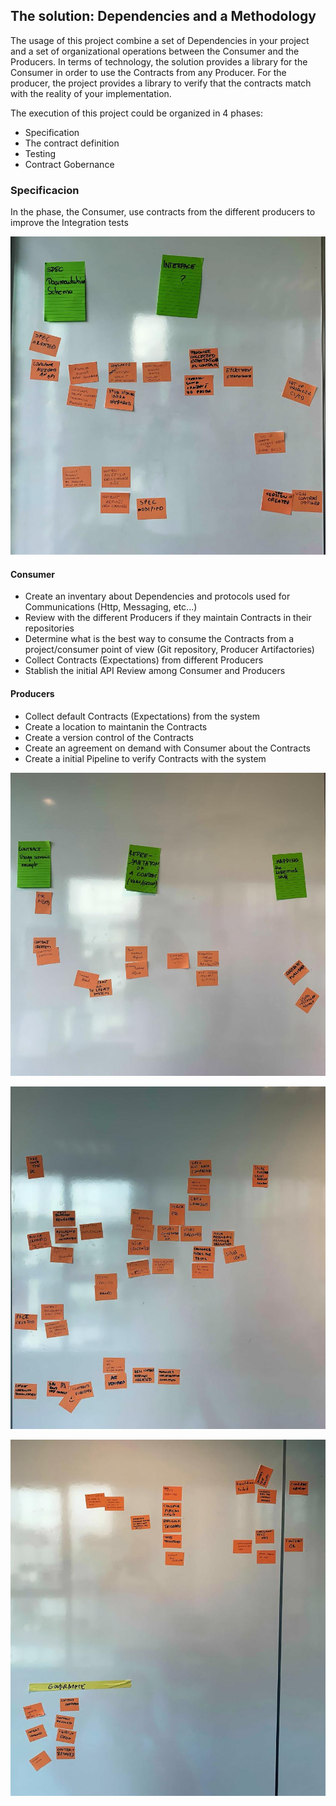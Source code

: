 
## The solution: Dependencies and a Methodology

The usage of this project combine a set of Dependencies in your project and a set of organizational operations between the Consumer and the Producers. In terms of technology, the solution provides a library for the Consumer in order to use the Contracts from any Producer. For the producer, the project provides a library to verify that the contracts match with the reality of your implementation. 

The execution of this project could be organized in 4 phases:

- Specification
- The contract definition
- Testing
- Contract Gobernance

### Specificacion

In the phase, the Consumer, use contracts from the different producers to improve the Integration tests

![](1.jpg)

#### Consumer

- Create an inventary about Dependencies and protocols used for Communications (Http, Messaging, etc...)
- Review with the different Producers if they maintain Contracts in their repositories
- Determine what is the best way to consume the Contracts from a project/consumer point of view (Git repository, Producer Artifactories)
- Collect Contracts (Expectations) from different Producers
- Stablish the initial API Review among Consumer and Producers

#### Producers

- Collect default Contracts (Expectations) from the system
- Create a location to maintanin the Contracts
- Create a version control of the Contracts
- Create an agreement on demand with Consumer about the Contracts
- Create a initial Pipeline to verify Contracts with the system

![](2.jpg)

![](3.jpg)

![](4.jpg)

